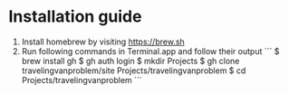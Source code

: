 # Installation guide

1. Install homebrew by visiting https://brew.sh
2. Run following commands in Terminal.app and follow their output
´´´
$ brew install gh
$ gh auth login
$ mkdir Projects
$ gh clone travelingvanproblem/site Projects/travelingvanproblem
$ cd Projects/travelingvanproblem
´´´